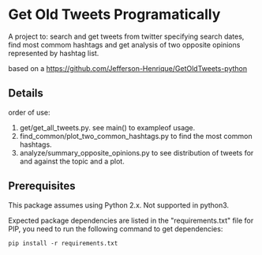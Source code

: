 # Get Old Tweets Programatically
A project to:
search and get tweets from twitter specifying search dates,
find most commom hashtags and get analysis of two opposite opinions represented by hashtag list.

based on a https://github.com/Jefferson-Henrique/GetOldTweets-python

## Details
order of use:
1. get/get_all_tweets.py. see main() to exampleof usage.
2. find_common/plot_two_common_hashtags.py to find the most common hashtags.
3. analyze/summary_opposite_opinions.py to see distribution of tweets for and against the topic and a plot.
## Prerequisites
This package assumes using Python 2.x. Not supported in python3.

Expected package dependencies are listed in the "requirements.txt" file for PIP, you need to run the following command to get dependencies:
```
pip install -r requirements.txt
```
